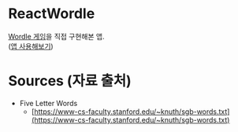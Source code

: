 # ReactWordle
[Wordle 게임](https://www.powerlanguage.co.uk/wordle/)을 직접 구현해본 앱.   
([앱 사용해보기](https://kuman514.github.io/ReactWordle))

# Sources (자료 출처)
- Five Letter Words
  - [https://www-cs-faculty.stanford.edu/~knuth/sgb-words.txt](https://www-cs-faculty.stanford.edu/~knuth/sgb-words.txt)

